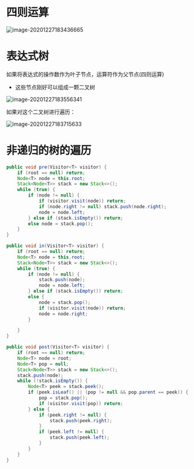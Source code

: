 # 四则运算

![image-20201227183436665](https://gitee.com/likeloveC/picture_bed/raw/master/img/8.26/20201227183436.png)

# 表达式树

如果将表达式的操作数作为叶子节点，运算符作为父节点(四则运算)

- 这些节点刚好可以组成一颗二叉树

![image-20201227183556341](https://gitee.com/likeloveC/picture_bed/raw/master/img/8.26/20201227183556.png)

如果对这个二叉树进行遍历：

![image-20201227183715633](https://gitee.com/likeloveC/picture_bed/raw/master/img/8.26/20201227183715.png)





# 非递归的树的遍历

```java
public void pre(Visitor<T> visitor) {
    if (root == null) return;
    Node<T> node = this.root;
    Stack<Node<T>> stack = new Stack<>();
    while (true) {
        if (node != null) {
            if (visitor.visit(node)) return;
            if (node.right != null) stack.push(node.right);
            node = node.left;
        } else if (stack.isEmpty()) return;
        else node = stack.pop();
    }
}

public void in(Visitor<T> visitor) {
    if (root == null) return;
    Node<T> node = this.root;
    Stack<Node<T>> stack = new Stack<>();
    while (true) {
        if (node != null) {
            stack.push(node);
            node = node.left;
        } else if (stack.isEmpty()) return;
        else {
            node = stack.pop();
            if (visitor.visit(node)) return;
            node = node.right;
        }

    }
}

public void post(Visitor<T> visitor) {
    if (root == null) return;
    Node<T> node = root;
    Node<T> pop = null;
    Stack<Node<T>> stack = new Stack<>();
    stack.push(node);
    while (!stack.isEmpty()) {
        Node<T> peek = stack.peek();
        if (peek.isLeaf() || (pop != null && pop.parent == peek)) {
            pop = stack.pop();
            if (visitor.visit(pop)) return;
        } else {
            if (peek.right != null) {
                stack.push(peek.right);
            }
            if (peek.left != null) {
                stack.push(peek.left);
            }
        }
    }
}
```